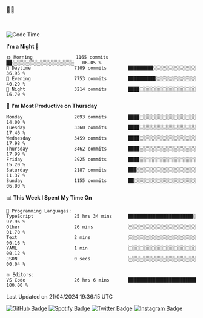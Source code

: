 ### 🤙🍺

<!-- <a href="https://github-readme-stats.vercel.app/api?username=hzak2xx&count_private=true&show_icons=true&theme=dracula">
  <img align="center" src="https://github-readme-stats.vercel.app/api?username=hzak2xx&count_private=true&show_icons=true&theme=dracula" />
</a>
</br> -->
</br>

<!--START_SECTION:waka-->
![Code Time](http://img.shields.io/badge/Code%20Time-3%2C259%20hrs%201%20min-blue)

**I'm a Night 🦉** 

```text
🌞 Morning                1165 commits        ██░░░░░░░░░░░░░░░░░░░░░░░   06.05 % 
🌆 Daytime                7109 commits        █████████░░░░░░░░░░░░░░░░   36.95 % 
🌃 Evening                7753 commits        ██████████░░░░░░░░░░░░░░░   40.29 % 
🌙 Night                  3214 commits        ████░░░░░░░░░░░░░░░░░░░░░   16.70 % 
```
📅 **I'm Most Productive on Thursday** 

```text
Monday                   2693 commits        ████░░░░░░░░░░░░░░░░░░░░░   14.00 % 
Tuesday                  3360 commits        ████░░░░░░░░░░░░░░░░░░░░░   17.46 % 
Wednesday                3459 commits        ████░░░░░░░░░░░░░░░░░░░░░   17.98 % 
Thursday                 3462 commits        ████░░░░░░░░░░░░░░░░░░░░░   17.99 % 
Friday                   2925 commits        ████░░░░░░░░░░░░░░░░░░░░░   15.20 % 
Saturday                 2187 commits        ███░░░░░░░░░░░░░░░░░░░░░░   11.37 % 
Sunday                   1155 commits        ██░░░░░░░░░░░░░░░░░░░░░░░   06.00 % 
```


📊 **This Week I Spent My Time On** 

```text
💬 Programming Languages: 
TypeScript               25 hrs 34 mins      ████████████████████████░   97.96 % 
Other                    26 mins             ░░░░░░░░░░░░░░░░░░░░░░░░░   01.70 % 
Text                     2 mins              ░░░░░░░░░░░░░░░░░░░░░░░░░   00.16 % 
YAML                     1 min               ░░░░░░░░░░░░░░░░░░░░░░░░░   00.12 % 
JSON                     0 secs              ░░░░░░░░░░░░░░░░░░░░░░░░░   00.04 % 

🔥 Editors: 
VS Code                  26 hrs 6 mins       █████████████████████████   100.00 % 
```


 Last Updated on 21/04/2024 19:36:15 UTC
<!--END_SECTION:waka-->

[![GitHub Badge](https://img.shields.io/badge/GitHub-100000?style=for-the-badge&logo=github&logoColor=white)](https://github.com/hzak2xx)
[![Spotify Badge](https://img.shields.io/badge/Spotify-1ED760?&style=for-the-badge&logo=spotify&logoColor=white)](https://open.spotify.com/user/uf90s6sbbh75a1mt44clkhkvf)
[![Twitter Badge](https://img.shields.io/badge/Twitter-1DA1F2?style=for-the-badge&logo=twitter&logoColor=white)](https://twitter.com/hzak2xx)
[![Instagram Badge](https://img.shields.io/badge/Instagram-E4405F?style=for-the-badge&logo=instagram&logoColor=white)](https://www.instagram.com/hzak2xx/)

